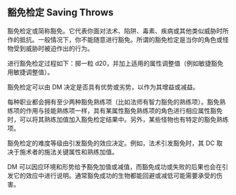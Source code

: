 ## 豁免检定 Saving Throws

豁免检定或简称豁免。它代表你面对法术、陷阱、毒素、疾病或其他类似威胁时所作的抵抗。一般情况下，你不能随意进行豁免。所谓的豁免检定是当你的角色或怪物受到威胁时被迫作出的行为。  

进行豁免检定过程如下：掷一粒 d20，并加上适用的属性调整值（例如敏捷豁免用敏捷调整值）。

豁免检定可以由 DM 决定是否具有优势或劣势，以作为其增益或减益。  

每种职业都会拥有至少两种豁免熟练项（比如法师有智力豁免的熟练项）。豁免熟练项的作用与技能熟练项一样，具有某属性豁免熟练项的角色进行相应属性豁免时，可以将其熟练加值加入豁免检定结果中。另外，某些怪物也有特定的豁免熟练项。  

豁免检定的难度等级由引发豁免的效应决定。例如，法术引发豁免时，其 DC 取决于施术者的施法关键属性和熟练加值。  

DM 可以因应环境和形势给予豁免加值或减值，而豁免成功或失败的后果也会在引发它的效应中进行说明。通常豁免成功的生物都能回避或减低可能需要承受的伤害。


